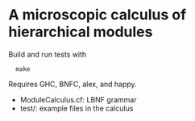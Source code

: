 # A microscopic calculus of hierarchical modules

Build and run tests with
```
  make
```
Requires GHC, BNFC, alex, and happy.

* ModuleCalculus.cf: LBNF grammar
* test/: example files in the calculus
